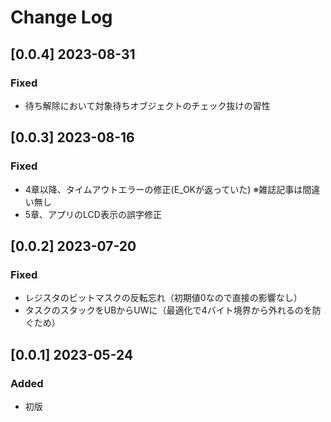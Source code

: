 # Change Log

## [0.0.4] 2023-08-31

### Fixed

- 待ち解除において対象待ちオブジェクトのチェック抜けの習性

## [0.0.3] 2023-08-16

### Fixed

- 4章以降、タイムアウトエラーの修正(E_OKが返っていた) ※雑誌記事は間違い無し
- 5章、アプリのLCD表示の誤字修正

## [0.0.2] 2023-07-20

### Fixed

- レジスタのビットマスクの反転忘れ（初期値0なので直接の影響なし）
- タスクのスタックをUBからUWに（最適化で4バイト境界から外れるのを防ぐため）

## [0.0.1] 2023-05-24

### Added

- 初版
